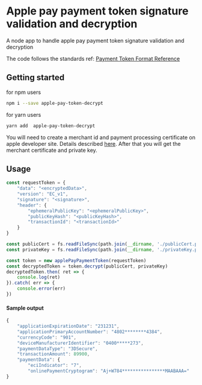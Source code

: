 # Apple pay payment token signature validation and decryption

A node app to handle apple pay payment token signature validation and decryption

The code follows the standards ref: [Payment Token Format Reference](https://developer.apple.com/documentation/passkit_apple_pay_and_wallet/apple_pay/payment_token_format_reference)

## Getting started  
for npm users
```sh
npm i --save apple-pay-token-decrypt
```
for yarn users
```sh
yarn add  apple-pay-token-decrypt
```

You will need to create a merchant id and payment processing certificate on apple developer site. Details described [here](https://help.apple.com/developer-account/#/devb2e62b839?sub=dev103e030bb). After that you will get the merchant certificate and private key.


## Usage

```js
const requestToken = {
    "data": "<encryptedData>",
    "version": "EC_v1",
    "signature": "<signature>",
    "header": {
        "ephemeralPublicKey": "<ephemeralPublicKey>",
        "publicKeyHash": "<publicKeyHash>",
        "transactionId": "<transactionId>"
    }
}

const publicCert = fs.readFileSync(path.join(__dirname, './publicCert.pem'), 'utf8') // import your certificate file
const privateKey = fs.readFileSync(path.join(__dirname, './privateKey.pem'), 'utf8') // import your private key file

const token = new applePayPaymentToken(requestToken)
const decryptedToken = token.decrypt(publicCert, privateKey)
decryptedToken.then( ret => {
    console.log(ret)
}).catch( err => {
    console.error(err)
})
```

#### Sample output
```js
{
    "applicationExpirationDate": "231231",
    "applicationPrimaryAccountNumber": "4802********4384",
    "currencyCode": "901",
    "deviceManufacturerIdentifier": "0400*****273",
    "paymentDataType": "3DSecure",
    "transactionAmount": 89900,
    "paymentData": {
        "eciIndicator": "7",
        "onlinePaymentCryptogram": "Aj+W784****************MAABAAA="
}
```